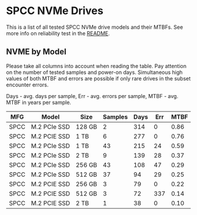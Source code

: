 SPCC NVMe Drives
================

This is a list of all tested SPCC NVMe drive models and their MTBFs. See more
info on reliability test in the [README](https://github.com/linuxhw/SMART).

NVME by Model
------------

Please take all columns into account when reading the table. Pay attention on the
number of tested samples and power-on days. Simultaneous high values of both MTBF
and errors are possible if only rare drives in the subset encounter errors.

Days - avg. days per sample,
Err  - avg. errors per sample,
MTBF - avg. MTBF in years per sample.

| MFG       | Model              | Size   | Samples | Days  | Err   | MTBF |
|-----------|--------------------|--------|---------|-------|-------|------|
| SPCC      | M.2 PCIe SSD       | 128 GB | 2       | 314   | 0     | 0.86   |
| SPCC      | M.2 PCIE SSD       | 1 TB   | 6       | 277   | 0     | 0.76   |
| SPCC      | M.2 PCIe SSD       | 1 TB   | 43      | 215   | 24    | 0.59   |
| SPCC      | M.2 PCIe SSD       | 2 TB   | 9       | 139   | 28    | 0.37   |
| SPCC      | M.2 PCIe SSD       | 256 GB | 43      | 108   | 47    | 0.29   |
| SPCC      | M.2 PCIe SSD       | 512 GB | 37      | 94    | 29    | 0.25   |
| SPCC      | M.2 PCIE SSD       | 256 GB | 3       | 79    | 0     | 0.22   |
| SPCC      | M.2 PCIE SSD       | 512 GB | 3       | 72    | 337   | 0.14   |
| SPCC      | M.2 PCIE SSD       | 2 TB   | 1       | 38    | 0     | 0.10   |
